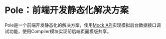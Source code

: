 Pole：前端开发静态化解决方案
============================

Pole是一个前端开发静态化的解决方案，使用[Mock API](https://github.com/polejs/pole-mock)实现模拟后台数据接口调试功能，使用Compiler模块实现前后端页面模版共享。


